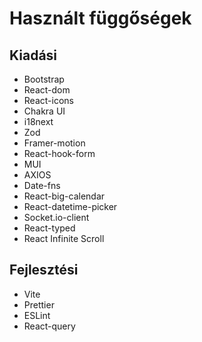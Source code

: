 # Használt függőségek

## Kiadási
- Bootstrap
- React-dom
- React-icons
- Chakra UI
- i18next
- Zod
- Framer-motion
- React-hook-form
- MUI
- AXIOS
- Date-fns
- React-big-calendar
- React-datetime-picker
- Socket.io-client
- React-typed
- React Infinite Scroll

## Fejlesztési
- Vite
- Prettier
- ESLint
- React-query
